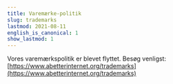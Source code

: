 ```yaml
---
title: Varemærke-politik
slug: trademarks
lastmod: 2021-08-11
english_is_canonical: 1
show_lastmod: 1
---
```


Vores varemærkspolitik er blevet flyttet. Besøg venligst: [https://www.abetterinternet.org/trademarks](https://www.abetterinternet.org/trademarks)
